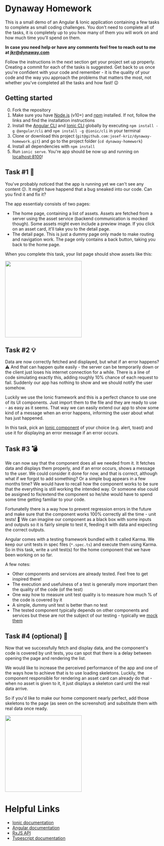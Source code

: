 # Dynaway Homework
This is a small demo of an Angular & Ionic application containing a few tasks to complete as small coding challenges. You don't need to complete all of the tasks, it is completely up to you how many of them you will work on and how much time you'll spend on them.

**In case you need help or have any comments feel free to reach out to me at jkr@dynaway.com**

Follow the instructions in the next section get your project set up properly. Creating a commit for each of the tasks is suggested. Get back to us once you're confident with your code and remember - it is the quality of your code and the way you approach the problems that matters the most, not whether you've completed all the tasks and how fast! 😉

## Getting started
0. Fork the repository
1. Make sure you have [Node.js](https://nodejs.org/en/) (v10+) and [npm](https://www.npmjs.com/) installed. If not, follow the links and find the installation instructions
2. Install the [Angular CLI](https://cli.angular.io/) and [Ionic CLI](https://ionicframework.com/docs/cli) globally by executing
   `npm install -g @angular/cli` and `npm install -g @ionic/cli` in your terminal
3. Clone or download this project (`git@github.com:josef-kriz/dynaway-homework.git`) and go to the project folder (`cd dynaway-homework`)
4. Install all dependencies with `npm install`
5. Run `ionic serve`. You're app should be now up and running on [localhost:8100](http://localhost:8100)!

## Task #1 🐞
You've probably noticed that the app is running yet we can't see any content 😕. It might have happend that a bug sneaked into our code. Can you find it and fix it? 

The app essentialy consists of two pages:
* The home page, containing a list of assets. Assets are fetched from a server using the asset service (backend communication is mocked though). Some assets might even include a preview image. If you click on an asset card, it'll take you to the detail page.
* The detail page. This is just a dummy page only made to make routing and navigation work. The page only contains a back button, taking you back to the home page.

When you complete this task, your list page should show assets like this:

<img src="https://github.com/josef-kriz/dynaway-homework/blob/master/readme-assets/screen01.png" width="250">

## Task #2 💡
Data are now correctly fetched and displayed, but what if an error happens? ⚠️ And that can happen quite easily - the server can be temporarily down or the client just loses his internet connection for a while. There is a line of code simulating exactly this, adding roughly 10% chance of each request to fail.  Suddenly our app has nothing to show and we should notify the user somehow.

Luckily we use the Ionic framework and this is a perfect chance to use one of its UI components. Just import them to the file and they are ready to use - as easy as it seems. That way we can easily extend our app to show some kind of a message when an error happens, informing the user about what has just happened.

In this task, pick an [Ionic component](https://ionicframework.com/docs/components) of your choice (e.g. alert, toast) and use it for displaying an error message if an error occurs.

## Task #3 💣
We can now say that the component does all we needed from it. It fetches data and displays them properly, and if an error occurs, shows a message to the user. We could consider it done for now, and that is correct, although what if we forgot to add something? Or a simple bug appears in a few months time? We would have to recall how the component works to be sure that the everything is still working the intended way. Or someone else could be assigned to fix/extend the component so he/she would have to spend some time getting familiar to your code.

Fortunatelly there is a way how to prevent regression errors in the future and make sure that the component works 100% correctly all the time - unit tests! 🎉 We can imagine our component as a black box with some inputs and outputs so it is fairly simple to test it, feeding it with data and expecting the correct outputs.

Angular comes with a testing framework bundled with it called Karma. We keep our unit tests in spec files (`*.spec.ts`) and execute them using Karma. So in this task, write a unit test(s) for the home component that we have been working on so far.

A few notes:
* Other components and services are already tested. Feel free to get inspired there!
* The execution and usefulness of a test is generally more important then the quality of the code (of the test)
* One way how to measure unit test quality is to measure how much % of the code is covered by it
* A simple, dummy unit test is better than no test
* The tested component typically depends on other components and services but these are not the subject of our testing - typically we [mock them](https://jasmine.github.io/api/edge/Spy.html)


## Task #4 (optional) 🚀

Now that we successfully fetch and display data, and the component's code is covered by unit tests, you can spot that there is a delay between opening the page and rendering the list.

We would like to increase the perceived performance of the app and one of the ways how to achieve that is to use loading skeletons. Luckily, the component responsible for rendering an asset card can already do that - when no asset is given to it, it just displays a skeleton card until the real data arrive.

So if you'd like to make our home component nearly perfect, add those skeletons to the page (as seen on the screenshot) and substitute them with real data once ready.

<img src="https://github.com/josef-kriz/dynaway-homework/blob/master/readme-assets/screen02.png" width="250">

# Helpful Links

- [Ionic documentation](https://ionicframework.com/docs)
- [Angular documentation](https://angular.io/docs)
- [RxJS API](https://rxjs-dev.firebaseapp.com/api)
- [Typescript documentation](https://www.typescriptlang.org/docs/home.html)
